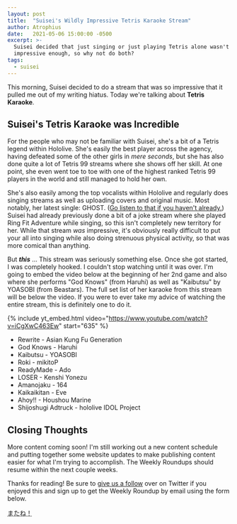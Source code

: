 ```yaml
---
layout: post
title:  "Suisei's Wildly Impressive Tetris Karaoke Stream"
author: Atrophius
date:   2021-05-06 15:00:00 -0500
excerpt: >-
  Suisei decided that just singing or just playing Tetris alone wasn't really
  impressive enough, so why not do both?
tags:
  - suisei
---
```


This morning, Suisei decided to do a stream that was so impressive that it
pulled me out of my writing hiatus. Today we're talking about **Tetris Karaoke**.

## Suisei's Tetris Karaoke was Incredible

For the people who may not be familiar with Suisei, she's a bit of a Tetris
legend within Hololive. She's easily the best player across the agency, having
defeated some of the other girls in _mere seconds_, but she has also done quite
a lot of Tetris 99 streams where she shows off her skill. At one point, she
even went toe to toe with one of the highest ranked Tetris 99 players in the
world and still managed to hold her own.

She's also easily among the top vocalists within Hololive and regularly does
singing streams as well as uploading covers and original music. Most notably,
her latest single: GHOST. ([Go listen to that if you haven't already.](https://www.youtube.com/watch?v=IKKar5SS29E))
Suisei had already previously done a bit of a joke stream where she played Ring
Fit Adventure while singing, so this isn't completely new territory for her.
While that stream _was_ impressive, it's obviously really difficult to put your
all into singing while also doing strenuous physical activity, so that was more
comical than anything.

But ***this*** ... This stream was seriously something else. Once she got
started, I was completely hooked. I couldn't stop watching until it was over.
I'm going to embed the video below at the beginning of her 2nd game and also
where she performs "God Knows" (from Haruhi) as well as "Kaibutsu" by YOASOBI
(from Beastars). The full set list of her karaoke from this stream will be
below the video. If you were to ever take my advice of watching the entire
stream, this is definitely one to do it.

{% include yt_embed.html video="https://www.youtube.com/watch?v=iCgXwC463Ew" start="635" %}

- Rewrite - Asian Kung Fu Generation
- God Knows - Haruhi
- Kaibutsu - YOASOBI
- Roki - mikitoP
- ReadyMade - Ado
- LOSER - Kenshi Yonezu
- Amanojaku - 164
- Kaikaikitan - Eve
- Ahoy!! - Houshou Marine
- Shijoshugi Adtruck - hololive IDOL Project

## Closing Thoughts

More content coming soon! I'm still working out a new content schedule and
putting together some website updates to make publishing content easier for
what I'm trying to accomplish. The Weekly Roundups should resume within the next
couple weeks.

Thanks for reading! Be sure to [give us a follow][TWIHLTwitter] over on Twitter
if you enjoyed this and sign up to get the Weekly Roundup by email using the
form below.

<abbr title="See you!">またね！</abbr>

[TWIHLTwitter]: <https://twitter.com/WeekInHololive>
[TWIHLResources]: </resources>